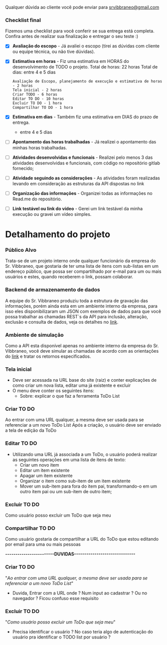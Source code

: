 Qualquer dúvida ao cliente você pode enviar para srvibbraneo@gmail.com


### Checklist final
Fizemos uma checklist para você conferir se sua entrega está completa. Confira antes de realizar sua finalização e entregar o seu teste :)
- [x] **Avaliação do escopo** - Já avaliei o escopo (tirei as dúvidas com cliente ou equipe técnica, ou não tive dúvidas).
- [x] **Estimativa em horas** - Fiz uma estimativa em HORAS do desenvolvimento de TODO o projeto.
      Total de horas: 22 horas
      Total de dias: entre 4 e 5 dias

      Avaliação de Escopo, planejamento de execução e estimativa de horas - 2 horas
      Tela inicial - 2 horas
      Criar TODO - 6 horas
      Editar TO DO - 10 horas
      Excluir TO DO - 1 hora
      Compartilhar TO DO - 1 hora
- [x] **Estimativa em dias** - Também fiz uma estimativa em DIAS do prazo de entrega.
    - entre 4 e 5 dias
- [ ] **Apontamento das horas trabalhadas** - Já realizei o apontamento das minhas horas trabalhadas.
- [ ] **Atividades desenvolvidas e funcionais** - Realizei pelo menos 3 das atividades desenvolvidas e funcionais, com código no repositório gitlab fornecido;
- [ ] **Atividade seguindo as considerações** - As atividades foram realizadas levando em consideração as estruturas da API dispostas no link
- [ ] **Organização das informações** - Organizei todas as informações no Read.me do repositório.
- [ ] **Link testável ou link do vídeo** - Gerei um link testável da minha execução ou gravei um vídeo simples.


# Detalhamento do projeto

### Público Alvo
Trata-se de um projeto interno onde qualquer funcionário da empresa do Sr. Vibbraneo, que gostaria de ter uma lista de itens com sub-listas em um endereço público, que possa ser compartilhado por e-mail para um ou mais usuários e estes, quando receberem o link, possam colaborar.

### Backend de armazenamento de dados

A equipe do Sr. Vibbraneo produziu toda a estrutura de gravação das informações, porém ainda esta em um ambiente interno da empresa, para isso eles disponibilizaram um JSON com exemplos de dados para que você possa trabalhar as chamadas REST´s da API para inclusão, alteração, exclusão e consulta de dados, veja os detalhes no [link](https://drive.google.com/open?id=1V_ED-JbQFj6f8myfhQNEtLgGwbsuOOGaMF25DRGoH-M).

### Ambiente de simulação

Como a API esta disponível apenas no ambiente interno da empresa do Sr. Vibbraneo, você deve simular as chamadas de acordo com as orientações do [link](https://drive.google.com/open?id=1V_ED-JbQFj6f8myfhQNEtLgGwbsuOOGaMF25DRGoH-M) e tratar os retornos especificados.

### Tela inicial
- Deve ser acessada na URL base do site (raiz) e conter explicações de como criar um nova lista, editar uma já existente e excluir
- O menu deve conter os seguintes itens:
  - Sobre: explicar o que faz a ferramenta ToDo List

### Criar TO DO
Ao entrar com uma URL qualquer, a mesma deve ser usada para se referenciar a um novo ToDo List
Após a criação, o usuário deve ser enviado a tela de edição da ToDo

### Editar TO DO
- Utilizando uma URL já associada a um ToDo, o usuário poderá realizar as seguintes operações em uma lista de itens de texto:
  - Criar um novo item
  - Editar um item existente
  - Apagar um item existente
  - Organizar o item como sub-item de um item existente
  - Mover um sub-item para fora do item pai, transformando-o em um outro item pai ou um sub-item de outro item;

### Excluir TO DO
Como usuário posso excluir um ToDo que seja meu


### Compartilhar TO DO
Como usuário gostaria de compartilhar a URL do ToDo que estou editando por email para uma ou mais pessoas


**------------------------DUVIDAS------------------------------**

### Criar TO DO
"_Ao entrar com uma URL qualquer, a mesma deve ser usada para se referenciar a um novo ToDo List_"
 - Duvida, Entrar com a URL onde ? Num input ao cadastrar ? Ou no navegador ? Ficou confuso esse requisito

 ### Excluir TO DO
"_Como usuário posso excluir um ToDo que seja meu_"
- Precisa identificar o usuário ? No caso teria algo de autenticação do usuário pra identificar o TODO list por usuário ?